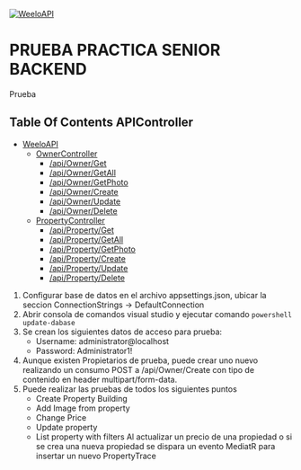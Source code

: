 [![WeeloAPI](https://img.shields.io/badge/WeeloAPI-v1.0-green)](https://github.com/Juancho0056/WeeloAPI)
# PRUEBA PRACTICA SENIOR BACKEND

Prueba 
## Table Of Contents APIController
- [WeeloAPI](#weelo-api)
  - [OwnerController](#ownercontroller)
	* [/api/Owner/Get](#OwnerGet)
	* [/api/Owner/GetAll](#OwnerGetAll)
	* [/api/Owner/GetPhoto](#OwnerGetPhoto)
	* [/api/Owner/Create](#OwnerCreate)
	* [/api/Owner/Update](#OwnerUpdate)
	* [/api/Owner/Delete](OwnerDelete)
  - [PropertyController](#propertycontroller)
	* [/api/Property/Get](#PropertyGet)
	* [/api/Property/GetAll](#PropertyGetAll)
	* [/api/Property/GetPhoto](#PropertyCreateImage)
	* [/api/Property/Create](#PropertyCreate)
	* [/api/Property/Update](#PropertyUpdate)
	* [/api/Property/Delete](PropertyDelete)	
  
1. Configurar base de datos en el archivo appsettings.json, ubicar la seccion ConnectionStrings -> DefaultConnection
2. Abrir consola de comandos visual studio y ejecutar comando ```powershell update-dabase ```
3. Se crean los siguientes datos de acceso para prueba:
   - Username: administrator@localhost
   - Password: Administrator1!
4. Aunque existen Propietarios de prueba, puede crear uno nuevo realizando un consumo POST a  /api/Owner/Create con tipo de contenido en header multipart/form-data.
5. Puede realizar las pruebas de todos los siguientes puntos
	-	Create Property Building 
	-	Add Image from property
	-	Change Price
	-	Update property
	-	List property  with filters
	Al actualizar un precio de una propiedad o si se crea una nueva propiedad se dispara un evento MediatR para insertar un nuevo PropertyTrace